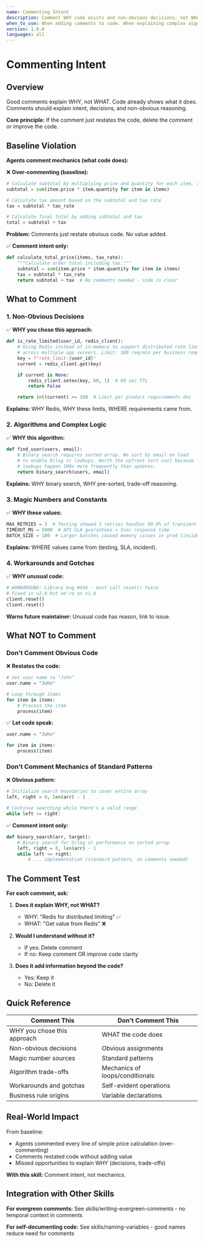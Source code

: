 ```yaml
---
name: Commenting Intent
description: Comment WHY code exists and non-obvious decisions, not WHAT code does (mechanics)
when_to_use: When adding comments to code. When explaining complex algorithms. When documenting decisions. When code review requests more comments. When over-commenting obvious code. When comments just restate code. When magic numbers exist. When non-obvious decisions made. When future maintainer would ask "why this way?".
version: 1.0.0
languages: all
---
```


# Commenting Intent

## Overview

Good comments explain WHY, not WHAT. Code already shows what it does. Comments should explain intent, decisions, and non-obvious reasoning.

**Core principle:** If the comment just restates the code, delete the comment or improve the code.

## Baseline Violation

**Agents comment mechanics (what code does):**

❌ **Over-commenting (baseline):**

```python
# Calculate subtotal by multiplying price and quantity for each item, then summing
subtotal = sum(item.price * item.quantity for item in items)

# Calculate tax amount based on the subtotal and tax rate
tax = subtotal * tax_rate

# Calculate final total by adding subtotal and tax
total = subtotal + tax
```

**Problem:** Comments just restate obvious code. No value added.

✅ **Comment intent only:**

```python
def calculate_total_price(items, tax_rate):
    """Calculate order total including tax."""
    subtotal = sum(item.price * item.quantity for item in items)
    tax = subtotal * tax_rate
    return subtotal + tax  # No comments needed - code is clear
```

## What to Comment

### 1. Non-Obvious Decisions

✅ **WHY you chose this approach:**

```python
def is_rate_limited(user_id, redis_client):
    # Using Redis instead of in-memory to support distributed rate limiting
    # across multiple app servers. Limit: 100 req/min per business requirements.
    key = f"rate_limit:{user_id}"
    current = redis_client.get(key)

    if current is None:
        redis_client.setex(key, 60, 1)  # 60 sec TTL
        return False

    return int(current) >= 100  # Limit per product requirements doc
```

**Explains:** WHY Redis, WHY these limits, WHERE requirements came from.

### 2. Algorithms and Complex Logic

✅ **WHY this algorithm:**

```python
def find_user(users, email):
    # Binary search requires sorted array. We sort by email on load
    # to enable O(log n) lookups. Worth the upfront sort cost because
    # lookups happen 100x more frequently than updates.
    return binary_search(users, email)
```

**Explains:** WHY binary search, WHY pre-sorted, trade-off reasoning.

### 3. Magic Numbers and Constants

✅ **WHY these values:**

```python
MAX_RETRIES = 3  # Testing showed 3 retries handles 99.9% of transient failures
TIMEOUT_MS = 5000  # API SLA guarantees < 5sec response time
BATCH_SIZE = 100  # Larger batches caused memory issues in prod (incident #1234)
```

**Explains:** WHERE values came from (testing, SLA, incident).

### 4. Workarounds and Gotchas

✅ **WHY unusual code:**

```python
# WORKAROUND: Library bug #456 - must call reset() twice
# Fixed in v2.0 but we're on v1.8
client.reset()
client.reset()
```

**Warns future maintainer:** Unusual code has reason, link to issue.

## What NOT to Comment

### Don't Comment Obvious Code

❌ **Restates the code:**

```python
# Set user name to "John"
user.name = "John"

# Loop through items
for item in items:
    # Process the item
    process(item)
```

✅ **Let code speak:**

```python
user.name = "John"

for item in items:
    process(item)
```

### Don't Comment Mechanics of Standard Patterns

❌ **Obvious pattern:**

```python
# Initialize search boundaries to cover entire array
left, right = 0, len(arr) - 1

# Continue searching while there's a valid range
while left <= right:
```

✅ **Comment intent only:**

```python
def binary_search(arr, target):
    # Binary search for O(log n) performance on sorted array
    left, right = 0, len(arr) - 1
    while left <= right:
        # ... implementation (standard pattern, no comments needed)
```

## The Comment Test

**For each comment, ask:**

1. **Does it explain WHY, not WHAT?**
   - WHY: "Redis for distributed limiting" ✅
   - WHAT: "Get value from Redis" ❌

2. **Would I understand without it?**
   - If yes: Delete comment
   - If no: Keep comment OR improve code clarity

3. **Does it add information beyond the code?**
   - Yes: Keep it
   - No: Delete it

## Quick Reference

| Comment This                | Don't Comment This              |
| --------------------------- | ------------------------------- |
| WHY you chose this approach | WHAT the code does              |
| Non-obvious decisions       | Obvious assignments             |
| Magic number sources        | Standard patterns               |
| Algorithm trade-offs        | Mechanics of loops/conditionals |
| Workarounds and gotchas     | Self-evident operations         |
| Business rule origins       | Variable declarations           |

## Real-World Impact

From baseline:

- Agents commented every line of simple price calculation (over-commenting)
- Comments restated code without adding value
- Missed opportunities to explain WHY (decisions, trade-offs)

**With this skill:** Comment intent, not mechanics.

## Integration with Other Skills

**For evergreen comments:** See skills/writing-evergreen-comments - no temporal context in comments

**For self-documenting code:** See skills/naming-variables - good names reduce need for comments

